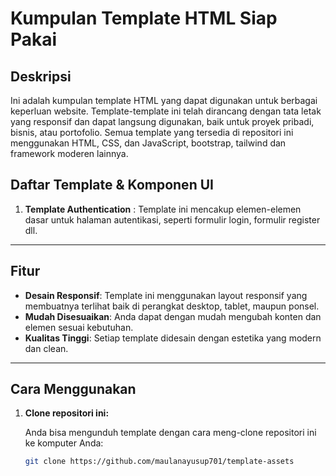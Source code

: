 # Kumpulan Template HTML Siap Pakai

## Deskripsi

Ini adalah kumpulan template HTML yang dapat digunakan untuk berbagai keperluan website. Template-template ini telah dirancang dengan tata letak yang responsif dan dapat langsung digunakan, baik untuk proyek pribadi, bisnis, atau portofolio. Semua template yang tersedia di repositori ini menggunakan HTML, CSS, dan JavaScript, bootstrap, tailwind dan framework moderen lainnya.

## Daftar Template & Komponen UI

1. **Template Authentication** : Template ini mencakup elemen-elemen dasar untuk halaman autentikasi, seperti formulir login, formulir register dll.
---

## Fitur

- **Desain Responsif**: Template ini menggunakan layout responsif yang membuatnya terlihat baik di perangkat desktop, tablet, maupun ponsel.
- **Mudah Disesuaikan**: Anda dapat dengan mudah mengubah konten dan elemen sesuai kebutuhan.
- **Kualitas Tinggi**: Setiap template didesain dengan estetika yang modern dan clean.

---

## Cara Menggunakan

1. **Clone repositori ini:**

   Anda bisa mengunduh template dengan cara meng-clone repositori ini ke komputer Anda:

   ```bash
   git clone https://github.com/maulanayusup701/template-assets
   ```
